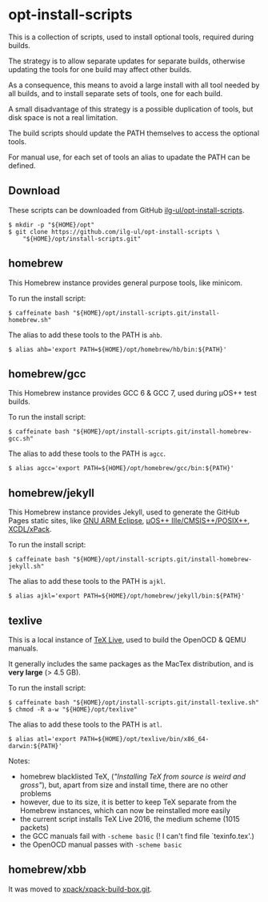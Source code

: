 # opt-install-scripts

This is a collection of scripts, used to install optional tools, required during builds.

The strategy is to allow separate updates for separate builds, otherwise updating the tools for one build may affect other builds.

As a consequence, this means to avoid a large install with all tool needed by all builds, and to install separate sets of tools, one for each build.

A small disadvantage of this strategy is a possible duplication of tools, but disk space is not a real limitation.

The build scripts should update the PATH themselves to access the optional tools.

For manual use, for each set of tools an alias to upadate the PATH can be defined.

## Download

These scripts can be downloaded from GitHub [ilg-ul/opt-install-scripts](https://github.com/ilg-ul/opt-install-scripts).

```console
$ mkdir -p "${HOME}/opt"
$ git clone https://github.com/ilg-ul/opt-install-scripts \
    "${HOME}/opt/install-scripts.git"
```

## homebrew

This Homebrew instance provides general purpose tools, like minicom.

To run the install script:

```console
$ caffeinate bash "${HOME}/opt/install-scripts.git/install-homebrew.sh"
```

The alias to add these tools to the PATH is `ahb`.

```console
$ alias ahb='export PATH=${HOME}/opt/homebrew/hb/bin:${PATH}'
```

## homebrew/gcc

This Homebrew instance provides GCC 6 & GCC 7, used during µOS++ test builds.

To run the install script:

```console
$ caffeinate bash "${HOME}/opt/install-scripts.git/install-homebrew-gcc.sh"
```

The alias to add these tools to the PATH is `agcc`.

```console
$ alias agcc='export PATH=${HOME}/opt/homebrew/gcc/bin:${PATH}'
```

## homebrew/jekyll

This Homebrew instance provides Jekyll, used to generate the GitHub Pages static sites, like [GNU ARM Eclipse](http://gnuarmeclipse.github.io), [µOS++ IIIe/CMSIS++/POSIX++](http://micro-os-plus.github.io), [XCDL/xPack](http://xcdl.github.io).

To run the install script:

```console
$ caffeinate bash "${HOME}/opt/install-scripts.git/install-homebrew-jekyll.sh"
```

The alias to add these tools to the PATH is `ajkl`.

```console
$ alias ajkl='export PATH=${HOME}/opt/homebrew/jekyll/bin:${PATH}'
```

## texlive

This is a local instance of [TeX Live](https://tug.org/texlive/), used to build the OpenOCD & QEMU manuals.

It generally includes the same packages as the MacTex distribution, and is **very large** (> 4.5 GB).

To run the install script:

```console
$ caffeinate bash "${HOME}/opt/install-scripts.git/install-texlive.sh"
$ chmod -R a-w "${HOME}/opt/texlive"
```

The alias to add these tools to the PATH is `atl`.

```console
$ alias atl='export PATH=${HOME}/opt/texlive/bin/x86_64-darwin:${PATH}'
```

Notes:

- homebrew blacklisted TeX, (_"Installing TeX from source is weird and gross"_), but, apart from size and install time, there are no other problems
- however, due to its size, it is better to keep TeX separate from the Homebrew instances, which can now be reinstalled more easily
- the current script installs TeX Live 2016, the medium scheme (1015 packets)
- the GCC manuals fail with `-scheme basic` (! I can't find file `texinfo.tex'.)
- the OpenOCD manual passes with `-scheme basic`

## homebrew/xbb

It was moved to [xpack/xpack-build-box.git](https://github.com/xpack/xpack-build-box).

